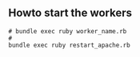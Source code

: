 
## Howto start the workers

```
# bundle exec ruby worker_name.rb
#
bundle exec ruby restart_apache.rb
```
